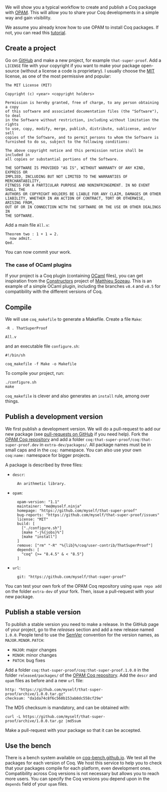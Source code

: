 We will show you a typical workflow to create and publish a Coq package with [OPAM](http://opam.ocamlpro.com/). This will allow you to share your Coq developments in a simple way and gain visibility.

We assume you already know how to use OPAM to install Coq packages. If not, you can read this [tutorial](http://coq-blog.clarus.me/use-opam-for-coq.html).

## Create a project
Go on [GitHub](https://github.com/) and make a new project, for example `that-super-proof`. Add a `LICENSE` file with your copyright if you want to make your package open-source (without a license a code is proprietary). I usually choose the [MIT](http://opensource.org/licenses/MIT) license, as one of the most permissive and popular:

    The MIT License (MIT)

    Copyright (c) <year> <copyright holders>

    Permission is hereby granted, free of charge, to any person obtaining a copy
    of this software and associated documentation files (the "Software"), to deal
    in the Software without restriction, including without limitation the rights
    to use, copy, modify, merge, publish, distribute, sublicense, and/or sell
    copies of the Software, and to permit persons to whom the Software is
    furnished to do so, subject to the following conditions:

    The above copyright notice and this permission notice shall be included in
    all copies or substantial portions of the Software.

    THE SOFTWARE IS PROVIDED "AS IS", WITHOUT WARRANTY OF ANY KIND, EXPRESS OR
    IMPLIED, INCLUDING BUT NOT LIMITED TO THE WARRANTIES OF MERCHANTABILITY,
    FITNESS FOR A PARTICULAR PURPOSE AND NONINFRINGEMENT. IN NO EVENT SHALL THE
    AUTHORS OR COPYRIGHT HOLDERS BE LIABLE FOR ANY CLAIM, DAMAGES OR OTHER
    LIABILITY, WHETHER IN AN ACTION OF CONTRACT, TORT OR OTHERWISE, ARISING FROM,
    OUT OF OR IN CONNECTION WITH THE SOFTWARE OR THE USE OR OTHER DEALINGS IN
    THE SOFTWARE.

Add a main file `All.v`:

    Theorem two : 1 + 1 = 2.
      now admit.
    Qed.

You can now commit your work.

### The case of OCaml plugins
If your project is a Coq plugin (containing [OCaml](https://ocaml.org/) files), you can get inspiration from the [Constructors](https://github.com/mattam82/Constructors) project of [Matthieu Sozeau](http://www.pps.univ-paris-diderot.fr/~sozeau/). This is an example of a simple OCaml plugin, including the branches `v8.4` and `v8.5` for compatibility with the different versions of Coq.

## Compile
We will use `coq_makefile` to generate a Makefile. Create a file `Make`:

    -R . ThatSuperProof

    All.v

and an executable file `configure.sh`:

    #!/bin/sh

    coq_makefile -f Make -o Makefile

To compile your project, run:

    ./configure.sh
    make

`coq_makefile` is clever and also generates an `install` rule, among over things.

## Publish a development version
We first publish a development version. We will do a pull-request to add our new package (see [pull-requests on GitHub](https://help.github.com/articles/using-pull-requests/) if you need help). Fork the [OPAM Coq repository](https://github.com/coq/opam-coq-archive) and add a folder `coq:that-super-proof/coq:that-super-proof.dev` in `extra-dev/packages/`. All package names must be in small caps and in the `coq:` namespace. You can also use your own `coq:name:` namespace for bigger projects.

A package is described by three files:

* `descr`:

        An arithmetic library.

* `opam`:

        opam-version: "1.1"
        maintainer: "me@myself.ninja"
        homepage: "https://github.com/myself/that-super-proof"
        bug-reports: "https://github.com/myself/that-super-proof/issues"
        license: "MIT"
        build: [
          ["./configure.sh"]
          [make "-j%{jobs}%"]
          [make "install"]
        ]
        remove: ["rm" "-R" "%{lib}%/coq/user-contrib/ThatSuperProof"]
        depends: [
          "coq" {>= "8.4.5" & < "8.5"}
        ]

* `url`:

        git: "https://github.com/myself/that-super-proof"

You can test your own fork of the OPAM Coq repository using `opam repo add` on the folder `extra-dev` of your fork. Then, issue a pull-request with your new package.

## Publish a stable version
To publish a stable version you need to make a release. In the GitHub page of your project, go to the *releases* section and add a new release named `1.0.0`. People tend to use the [SemVer](http://semver.org/) convention for the version names, as `MAJOR.MINOR.PATCH`:

* `MAJOR`: major changes
* `MINOR`: minor changes
* `PATCH`: bug fixes

Add a folder `coq:that-super-proof/coq:that-super-proof.1.0.0` in the folder `released/packages/` of the [OPAM Coq repository](https://github.com/coq/opam-coq-archive). Add the `descr` and `opam` files as before and a new `url` file:

    http: "https://github.com/myself/that-super-proof/archive/1.0.0.tar.gz"
    checksum: "da1da74c8f6c560b153ab8dc558cf29e"

The MD5 checksum is mandatory, and can be obtained with:

    curl -L https://github.com/myself/that-super-proof/archive/1.0.0.tar.gz |md5sum

Make a pull-request with your package so that it can be accepted.

## Use the bench
There is a bench system available on [coq-bench.github.io](http://coq-bench.github.io/). We test all the packages for each version of Coq. We host this service to help you to check that your packages compile for each platform, even development ones. Compatibility across Coq versions is not necessary but allows you to reach more users. You can specify the Coq versions you depend upon in the `depends` field of your `opam` files.
